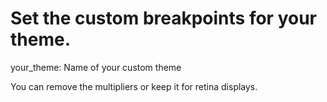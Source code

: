 # Set the custom breakpoints for your theme.

your_theme: Name of your custom theme

You can remove the multipliers or keep it for retina displays.
